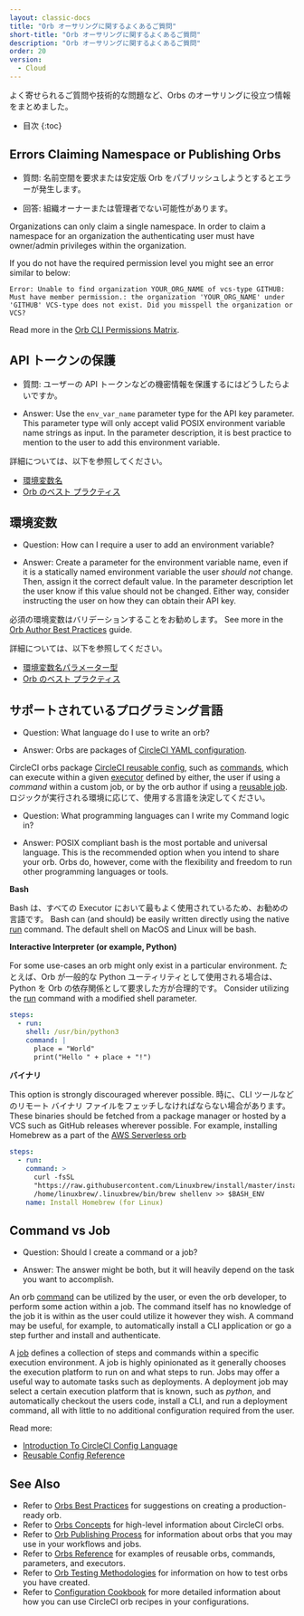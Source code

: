 ```yaml
---
layout: classic-docs
title: "Orb オーサリングに関するよくあるご質問"
short-title: "Orb オーサリングに関するよくあるご質問"
description: "Orb オーサリングに関するよくあるご質問"
order: 20
version:
  - Cloud
---
```


よく寄せられるご質問や技術的な問題など、Orbs のオーサリングに役立つ情報をまとめました。

* 目次
{:toc}

## Errors Claiming Namespace or Publishing Orbs

* 質問: 名前空間を要求または安定版 Orb をパブリッシュしようとするとエラーが発生します。

* 回答: 組織オーナーまたは管理者でない可能性があります。

Organizations can only claim a single namespace. In order to claim a namespace for an organization the authenticating user must have owner/admin privileges within the organization.

If you do not have the required permission level you might see an error similar to below:

```
Error: Unable to find organization YOUR_ORG_NAME of vcs-type GITHUB: Must have member permission.: the organization 'YOUR_ORG_NAME' under 'GITHUB' VCS-type does not exist. Did you misspell the organization or VCS?
```

Read more in the [Orb CLI Permissions Matrix]({{site.baseurl}}/2.0/orb-author-intro/#permissions-matrix).

## API トークンの保護

* 質問: ユーザーの API トークンなどの機密情報を保護するにはどうしたらよいですか。

* Answer: Use the `env_var_name` parameter type for the API key parameter. This parameter type will only accept valid POSIX environment variable name strings as input. In the parameter description, it is best practice to mention to the user to add this environment variable.

詳細については、以下を参照してください。
* [環境変数名]({{site.baseurl}}/2.0/reusing-config/#環境変数名)
* [Orb のベスト プラクティス]({{site.baseurl}}/2.0/orbs-best-practices/)

## 環境変数

* Question: How can I require a user to add an environment variable?

* Answer: Create a parameter for the environment variable name, even if it is a statically named environment variable the user _should not_ change. Then, assign it the correct default value. In the parameter description let the user know if this value should not be changed. Either way, consider instructing the user on how they can obtain their API key.

必須の環境変数はバリデーションすることをお勧めします。 See more in the [Orb Author Best Practices]({{site.baseurl}}/2.0/orbs-best-practices/#commands) guide.

詳細については、以下を参照してください。
* [環境変数名パラメーター型]({{site.baseurl}}/2.0/reusing-config/#環境変数名)
* [Orb のベスト プラクティス]({{site.baseurl}}/2.0/orbs-best-practices/)

## サポートされているプログラミング言語

* Question: What language do I use to write an orb?

* Answer: Orbs are packages of [CircleCI YAML configuration]({{site.baseurl}}/2.0/configuration-reference/).

CircleCI orbs package [CircleCI reusable config]({{site.baseurl}}/2.0/reusing-config/), such as [commands]({{site.baseurl}}/2.0/reusing-config/#authoring-reusable-commands), which can execute within a given [executor]({{site.baseurl}}/2.0/executor-intro/) defined by either, the user if using a _command_ within a custom job, or by the orb author if using a [reusable job]({{site.baseurl}}/2.0/orb-concepts/#jobs). ロジックが実行される環境に応じて、使用する言語を決定してください。

* Question: What programming languages can I write my Command logic in?

* Answer: POSIX compliant bash is the most portable and universal language. This is the recommended option when you intend to share your orb. Orbs do, however, come with the flexibility and freedom to run other programming languages or tools.

**Bash**

Bash は、すべての Executor において最もよく使用されているため、お勧めの言語です。 Bash can (and should) be easily written directly using the native [run]({{site.baseurl}}/2.0/configuration-reference/#run) command. The default shell on MacOS and Linux will be bash.

**Interactive Interpreter (or example, Python)**

For some use-cases an orb might only exist in a particular environment. たとえば、Orb が一般的な Python ユーティリティとして使用される場合は、Python を Orb の依存関係として要求した方が合理的です。 Consider utilizing the [run]({{site.baseurl}}/2.0/configuration-reference/#run) command with a modified shell parameter.

```yaml
steps:
  - run:
    shell: /usr/bin/python3
    command: |
      place = "World"
      print("Hello " + place + "!")
```

**バイナリ**

This option is strongly discouraged wherever possible. 時に、CLI ツールなどのリモート バイナリ ファイルをフェッチしなければならない場合があります。 These binaries should be fetched from a package manager or hosted by a VCS such as GitHub releases wherever possible. For example, installing Homebrew as a part of the [AWS Serverless orb](https://circleci.com/developer/orbs/orb/circleci/aws-serverless#commands-install)

```yaml
steps:
  - run:
    command: >
      curl -fsSL
      "https://raw.githubusercontent.com/Linuxbrew/install/master/install.sh" | bash
      /home/linuxbrew/.linuxbrew/bin/brew shellenv >> $BASH_ENV
    name: Install Homebrew (for Linux)
```

## Command vs Job

* Question: Should I create a command or a job?

* Answer: The answer might be both, but it will heavily depend on the task you want to accomplish.

An orb [command]({{site.baseurl}}/2.0/orb-concepts/#commands) can be utilized by the user, or even the orb developer, to perform some action within a job. The command itself has no knowledge of the job it is within as the user could utilize it however they wish. A command may be useful, for example, to automatically install a CLI application or go a step further and install and authenticate.

A [job]({{site.baseurl}}/2.0/orb-concepts/#jobs) defines a collection of steps and commands within a specific execution environment. A job is highly opinionated as it generally chooses the execution platform to run on and what steps to run. Jobs may offer a useful way to automate tasks such as deployments. A deployment job may select a certain execution platform that is known, such as _python_, and automatically checkout the users code, install a CLI, and run a deployment command, all with little to no additional configuration required from the user.

Read more:
* [Introduction To CircleCI Config Language]({{site.baseurl}}/2.0/config-intro/)
* [Reusable Config Reference]({{site.baseurl}}/2.0/reusing-config/)


## See Also
- Refer to [Orbs Best Practices]({{site.baseurl}}/2.0/orbs-best-practices) for suggestions on creating a production-ready orb.
- Refer to [Orbs Concepts]({{site.baseurl}}/2.0/orb-concepts/) for high-level information about CircleCI orbs.
- Refer to [Orb Publishing Process]({{site.baseurl}}/2.0/creating-orbs/) for information about orbs that you may use in your workflows and jobs.
- Refer to [Orbs Reference]({{site.baseurl}}/2.0/reusing-config/) for examples of reusable orbs, commands, parameters, and executors.
- Refer to [Orb Testing Methodologies]({{site.baseurl}}/2.0/testing-orbs/) for information on how to test orbs you have created.
- Refer to [Configuration Cookbook]({{site.baseurl}}/2.0/configuration-cookbook/) for more detailed information about how you can use CircleCI orb recipes in your configurations.
